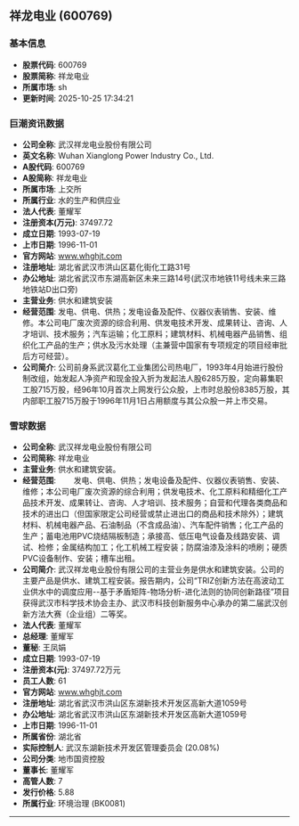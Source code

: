 ## 祥龙电业 (600769)

### 基本信息

- **股票代码**: 600769
- **股票简称**: 祥龙电业
- **所属市场**: sh
- **更新时间**: 2025-10-25 17:34:21

### 巨潮资讯数据

- **公司全称**: 武汉祥龙电业股份有限公司
- **英文名称**: Wuhan Xianglong Power Industry Co., Ltd.
- **A股代码**: 600769
- **A股简称**: 祥龙电业
- **所属市场**: 上交所
- **所属行业**: 水的生产和供应业
- **法人代表**: 董耀军
- **注册资本(万元)**: 37497.72
- **成立日期**: 1993-07-19
- **上市日期**: 1996-11-01
- **官方网站**: www.whghjt.com
- **注册地址**: 湖北省武汉市洪山区葛化街化工路31号
- **办公地址**: 湖北省武汉市东湖高新区未来三路14号(武汉市地铁11号线未来三路地铁站D出口旁)
- **主营业务**: 供水和建筑安装
- **经营范围**: 发电、供电、供热；发电设备及配件、仪器仪表销售、安装、维修。本公司电厂废次资源的综合利用、供发电技术开发、成果转让、咨询、人才培训、技术服务；汽车运输；化工原料；建筑材料、机械电器产品销售、组织化工产品的生产；供水及污水处理（主兼营中国家有专项规定的项目经审批后方可经营）。
- **公司简介**: 公司前身系武汉葛化工业集团公司热电厂，1993年4月始进行股份制改组，始发起人净资产和现金投入折为发起法人股6285万股，定向募集职工股715万股，经96年10月首次上网发行公众股，上市时总股份8385万股，其内部职工股715万股于1996年11月1日占用额度与其公众股一并上市交易。

### 雪球数据

- **公司全称**: 武汉祥龙电业股份有限公司
- **公司简称**: 祥龙电业
- **主营业务**: 供水和建筑安装。
- **经营范围**: 　　发电、供电、供热；发电设备及配件、仪器仪表销售、安装、维修；本公司电厂废次资源的综合利用；供发电技术、化工原料和精细化工产品技术开发、成果转让、咨询、人才培训、技术服务；自营和代理各类商品和技术的进出口（但国家限定公司经营或禁止进出口的商品和技术除外）；建筑材料、机械电器产品、石油制品（不含成品油）、汽车配件销售；化工产品的生产；蓄电池用PVC烧结隔板制造；承接高、低压电气设备及线路安装、调试、检修；金属结构加工；化工机械工程安装；防腐油漆及涂料的喷刷；硬质PVC设备制作、安装；槽车出租。
- **公司简介**: 武汉祥龙电业股份有限公司的主营业务是供水和建筑安装。公司的主要产品是供水、建筑工程安装。报告期内，公司“TRIZ创新方法在高波动工业供水中的调度应用--基于矛盾矩阵-物场分析-进化法则的协同创新路径”项目获得武汉市科学技术协会主办、武汉市科技创新服务中心承办的第二届武汉创新方法大赛（企业组）二等奖。
- **法人代表**: 董耀军
- **总经理**: 董耀军
- **董秘**: 王凤娟
- **成立日期**: 1993-07-19
- **注册资本(元)**: 37497.72万元
- **员工人数**: 61
- **官方网站**: www.whghjt.com
- **注册地址**: 湖北省武汉市洪山区东湖新技术开发区高新大道1059号
- **办公地址**: 湖北省武汉市洪山区东湖新技术开发区高新大道1059号
- **上市日期**: 1996-11-01
- **所属省份**: 湖北省
- **实际控制人**: 武汉东湖新技术开发区管理委员会 (20.08%)
- **公司分类**: 地市国资控股
- **董事长**: 董耀军
- **高管人数**: 7
- **发行价格**: 5.88
- **所属行业**: 环境治理 (BK0081)

---
